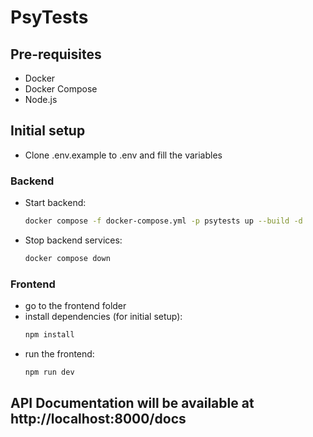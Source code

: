# PsyTests

## Pre-requisites

- Docker
- Docker Compose
- Node.js

## Initial setup

- Clone .env.example to .env and fill the variables

### Backend

- Start backend:
    ```bash
    docker compose -f docker-compose.yml -p psytests up --build -d
    ```
- Stop backend services:
    ```bash
    docker compose down
    ```

### Frontend

- go to the frontend folder
- install dependencies (for initial setup):
    ```bash
    npm install
    ```
- run the frontend:
    ```bash 
    npm run dev
    ```

## API Documentation will be available at http://localhost:8000/docs
